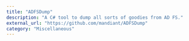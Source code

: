 ```yaml
---
title: "ADFSDump"
description: "A C# tool to dump all sorts of goodies from AD FS."
external_url: "https://github.com/mandiant/ADFSDump"
category: "Miscellaneous"
---
```


